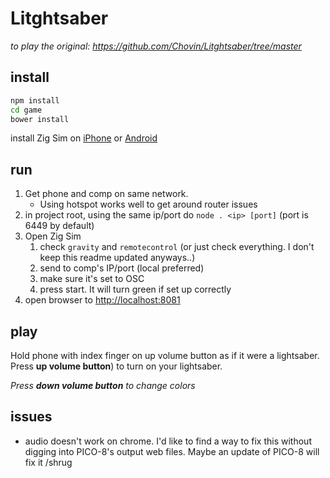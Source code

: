 # Litghtsaber

*to play the original: https://github.com/Chovin/Litghtsaber/tree/master*

## install

```sh
npm install
cd game
bower install
```
install Zig Sim on [iPhone](https://itunes.apple.com/us/app/zig-sim/id1112909974?mt=8) or [Android](https://play.google.com/store/apps/details?id=com.oneten.drive.zig_sim&hl=en_CA)

## run

1. Get phone and comp on same network. 
    * Using hotspot works well to get around router issues
2. in project root, using the same ip/port do `node . <ip> [port]` (port is 6449 by default)
3. Open Zig Sim 
    1. check `gravity` and `remotecontrol` (or just check everything. I don't keep this readme updated anyways..)
    2. send to comp's IP/port (local preferred)
    3. make sure it's set to OSC
    4. press start. It will turn green if set up correctly
4. open browser to [http://localhost:8081](http://localhost:8081)

## play

Hold phone with index finger on up volume button as if it were a lightsaber.
Press **up volume button**) to turn on your lightsaber.

*Press **down volume button** to change colors*

## issues

* audio doesn't work on chrome. I'd like to find a way to fix this without digging into PICO-8's output web files. Maybe an update of PICO-8 will fix it /shrug
